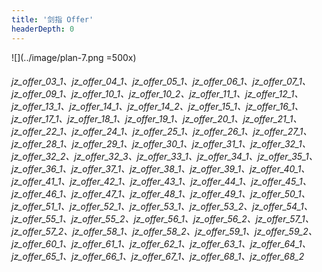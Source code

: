 ```yaml
---
title: '剑指 Offer'
headerDepth: 0
---
```


![](../image/plan-7.png =500x)

###### jz_offer_03_1、jz_offer_04_1、jz_offer_05_1、jz_offer_06_1、jz_offer_07_1、jz_offer_09_1、jz_offer_10_1、jz_offer_10_2、jz_offer_11_1、jz_offer_12_1、jz_offer_13_1、jz_offer_14_1、jz_offer_14_2、jz_offer_15_1、jz_offer_16_1、jz_offer_17_1、jz_offer_18_1、jz_offer_19_1、jz_offer_20_1、jz_offer_21_1、jz_offer_22_1、jz_offer_24_1、jz_offer_25_1、jz_offer_26_1、jz_offer_27_1、jz_offer_28_1、jz_offer_29_1、jz_offer_30_1、jz_offer_31_1、jz_offer_32_1、jz_offer_32_2、jz_offer_32_3、jz_offer_33_1、jz_offer_34_1、jz_offer_35_1、jz_offer_36_1、jz_offer_37_1、jz_offer_38_1、jz_offer_39_1、jz_offer_40_1、jz_offer_41_1、jz_offer_42_1、jz_offer_43_1、jz_offer_44_1、jz_offer_45_1、jz_offer_46_1、jz_offer_47_1、jz_offer_48_1、jz_offer_49_1、jz_offer_50_1、jz_offer_51_1、jz_offer_52_1、jz_offer_53_1、jz_offer_53_2、jz_offer_54_1、jz_offer_55_1、jz_offer_55_2、jz_offer_56_1、jz_offer_56_2、jz_offer_57_1、jz_offer_57_2、jz_offer_58_1、jz_offer_58_2、jz_offer_59_1、jz_offer_59_2、jz_offer_60_1、jz_offer_61_1、jz_offer_62_1、jz_offer_63_1、jz_offer_64_1、jz_offer_65_1、jz_offer_66_1、jz_offer_67_1、jz_offer_68_1、jz_offer_68_2

<style>
table th:first-of-type { width: 20%; }
table th:nth-of-type(2) { width: 30%; }
table th:nth-of-type(3) { width: 10%; }
table th:nth-of-type(4) { width: 30%; }
table th:nth-of-type(5) { width: 10%; }

</style>

